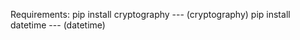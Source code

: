 Requirements: 
    pip install cryptography --- (cryptography)
    pip install datetime     --- (datetime)